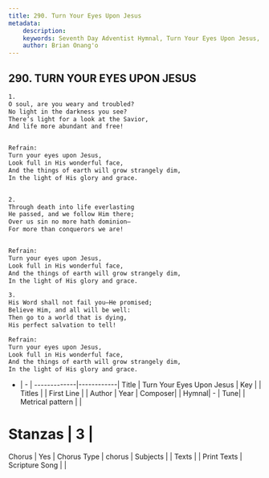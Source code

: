 ```yaml
---
title: 290. Turn Your Eyes Upon Jesus
metadata:
    description: 
    keywords: Seventh Day Adventist Hymnal, Turn Your Eyes Upon Jesus, , 
    author: Brian Onang'o
---
```



## 290. TURN YOUR EYES UPON JESUS

```txt
1.
O soul, are you weary and troubled?
No light in the darkness you see?
There’s light for a look at the Savior,
And life more abundant and free!


Refrain:
Turn your eyes upon Jesus,
Look full in His wonderful face,
And the things of earth will grow strangely dim,
In the light of His glory and grace.


2.
Through death into life everlasting
He passed, and we follow Him there;
Over us sin no more hath dominion—
For more than conquerors we are!


Refrain:
Turn your eyes upon Jesus,
Look full in His wonderful face,
And the things of earth will grow strangely dim,
In the light of His glory and grace.

3.
His Word shall not fail you—He promised;
Believe Him, and all will be well:
Then go to a world that is dying,
His perfect salvation to tell!

Refrain:
Turn your eyes upon Jesus,
Look full in His wonderful face,
And the things of earth will grow strangely dim,
In the light of His glory and grace.

```

- |   -  |
-------------|------------|
Title | Turn Your Eyes Upon Jesus |
Key |  |
Titles |  |
First Line |  |
Author | 
Year | 
Composer|  |
Hymnal|  - |
Tune|  |
Metrical pattern | |
# Stanzas | 3 |
Chorus | Yes |
Chorus Type | chorus |
Subjects |  |
Texts |  |
Print Texts | 
Scripture Song |  |
  
